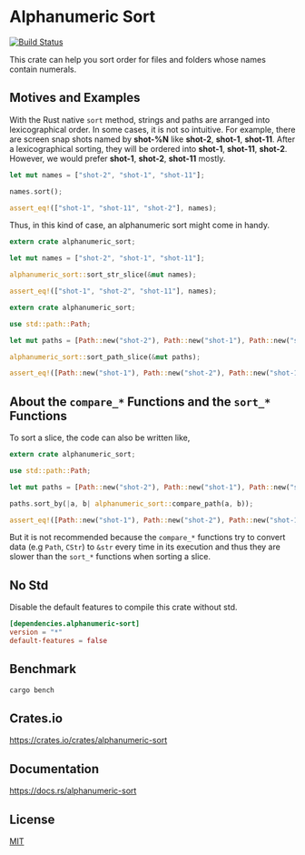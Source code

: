Alphanumeric Sort
====================

[![Build Status](https://travis-ci.org/magiclen/alphanumeric-sort.svg?branch=master)](https://travis-ci.org/magiclen/alphanumeric-sort)

This crate can help you sort order for files and folders whose names contain numerals.

## Motives and Examples

With the Rust native `sort` method, strings and paths are arranged into lexicographical order. In some cases, it is not so intuitive. For example, there are screen snap shots named by **shot-%N** like **shot-2**, **shot-1**, **shot-11**. After a lexicographical sorting, they will be ordered into **shot-1**, **shot-11**, **shot-2**. However, we would prefer **shot-1**, **shot-2**, **shot-11** mostly.

```rust
let mut names = ["shot-2", "shot-1", "shot-11"];

names.sort();

assert_eq!(["shot-1", "shot-11", "shot-2"], names);
```

Thus, in this kind of case, an alphanumeric sort might come in handy.

```rust
extern crate alphanumeric_sort;

let mut names = ["shot-2", "shot-1", "shot-11"];

alphanumeric_sort::sort_str_slice(&mut names);

assert_eq!(["shot-1", "shot-2", "shot-11"], names);
```

```rust
extern crate alphanumeric_sort;

use std::path::Path;

let mut paths = [Path::new("shot-2"), Path::new("shot-1"), Path::new("shot-11")];

alphanumeric_sort::sort_path_slice(&mut paths);

assert_eq!([Path::new("shot-1"), Path::new("shot-2"), Path::new("shot-11")], paths);
```

## About the `compare_*` Functions and the `sort_*` Functions

To sort a slice, the code can also be written like,

```rust
extern crate alphanumeric_sort;

use std::path::Path;

let mut paths = [Path::new("shot-2"), Path::new("shot-1"), Path::new("shot-11")];

paths.sort_by(|a, b| alphanumeric_sort::compare_path(a, b));

assert_eq!([Path::new("shot-1"), Path::new("shot-2"), Path::new("shot-11")], paths);
```

But it is not recommended because the `compare_*` functions try to convert data (e.g `Path`, `CStr`) to `&str` every time in its execution and thus they are slower than the `sort_*` functions when sorting a slice.

## No Std

Disable the default features to compile this crate without std.

```toml
[dependencies.alphanumeric-sort]
version = "*"
default-features = false
```

## Benchmark

```bash
cargo bench
```

## Crates.io

https://crates.io/crates/alphanumeric-sort

## Documentation

https://docs.rs/alphanumeric-sort

## License

[MIT](LICENSE)